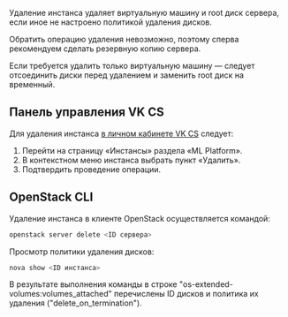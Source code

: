 Удаление инстанса удаляет виртуальную машину и root диск сервера, если иное не настроено политикой удаления дисков.

<warn>

Обратить операцию удаления невозможно, поэтому сперва рекомендуем сделать резервную копию сервера.

</warn>

Если требуется удалить только виртуальную машину — следует отсоединить диски перед удалением и заменить root диск на временный.

## Панель управления VK CS

Для удаления инстанса [в личном кабинете VK CS](https://mcs.mail.ru/app/services/infra/servers/) следует:

1.  Перейти на страницу «Инстансы» раздела «ML Platform».
2.  В контекстном меню инстанса выбрать пункт «Удалить».
3.  Подтвердить проведение операции.

## OpenStack CLI

Удаление инстанса в клиенте OpenStack осуществляется командой:
```bash
openstack server delete <ID сервера>
```

Просмотр политики удаления дисков:
```bash
nova show <ID инстанса>
```

В результате выполнения команды в строке "os-extended-volumes:volumes_attached" перечислены ID дисков и политика их удаления ("delete_on_termination").
